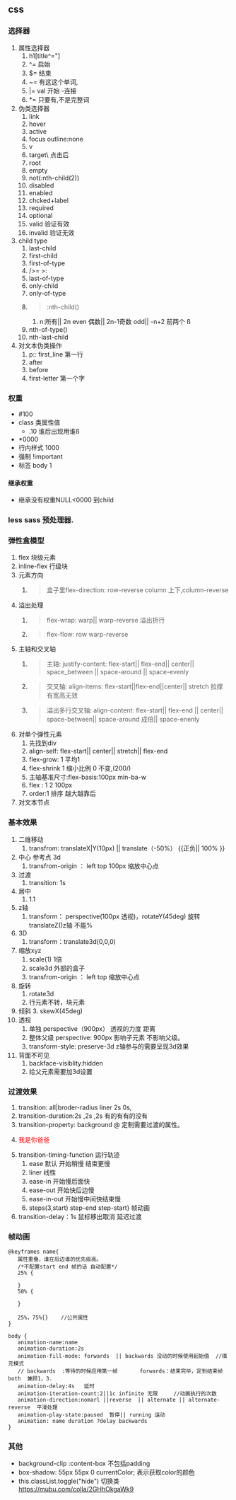 ##  css

### 选择器

1. 属性选择器
   1. h1[title^="]
   2. ^=  启始
   3. $=  结束
   4. ~=  有这这个单词,
   5. |=  val 开始 -连接
   6. *=  只要有,不是完整词
2. 伪类选择器
   1. link
   2. hover
   3. active
   4. focus  outline:none
   5. v
   6. target\  点击后
   7. root
   8. empty
   9. not(:nth-child(2))
   10. disabled
   11. enabled
   12. chcked+label
   13. required
   14. optional
   15. valid 验证有效
   16. invalid  验证无效
3. child  type
   1. last-child
   2. first-child
   3. first-of-type
   4. />=  >:
   5. last-of-type
   6. only-child
   7. only-of-type
   8. >:nth-child()  
      1. n:所有|| 2n even 偶数|| 2n-1奇数 odd|| -n+2 前两个 ß
   9.  nth-of-type()
   10. nth-last-child  
4.  对文本伪类操作
    1.  p:: first_line 第一行
    2.  after 
    3.  before
    4.  first-letter 第一个字

###  权重
* #100
* class 类属性值
  * .10   谁后出现用谁ß
* *0000
*  行内样式 1000
*  强制  !important
*  标签 body 1
#### 继承权重
* 继承没有权重NULL<0000 到child
  
### less  sass  预处理器. 

### 弹性盒模型
1. flex 块级元素
2. inline-flex   行级块
3. 元素方向
   1. >  盒子里flex-direction: row-reverse  column 上下,column-reverse
4. 溢出处理
   1. > flex-wrap: warp|| warp-reverse  溢出折行
   2. > flex-flow: row warp-reverse
5. 主轴和交叉轴
   1. > 主轴: justify-content: flex-start|| flex-end|| center|| space_between || space-around || space-evenly
   2. > 交叉轴: align-items: flex-start||flex-end||center|| stretch 拉撑  有宽高无效
   3. > 溢出多行交叉轴: align-content: flex-start|| flex-end || center|| space-between|| space-around  成倍||  space-enenly 
6. 对单个弹性元素
   1. 先找到div
   2. align-self: flex-start|| center|| stretch|| flex-end
   3. flex-grow: 1 平均1
   4. flex-shrink 1  缩小比例  0 不变,(200/)
   5. 主轴基准尺寸:flex-basis:100px    min-ba-w
   6. flex : 1 2 100px
   7. order:1   排序  越大越靠后
7. 对文本节点


### 基本效果

1. 二维移动
   1. transfrom: translateX|Y(10px) || translate（-50%）   {{正负|| 100% }}
2. 中心  参考点 3d
      1. transfrom-origin ： left top 100px 缩放中心点
3. 过渡
   1. transition: 1s
4. 居中
   1. 1.1
5. z轴
   1. transform： perspective(100px  透视)，rotateY(45deg)  旋转 translateZ()z轴 不能%
6. 3D
   1. transform：translate3d(0,0,0)
7. 缩放xyz
   1. scale(1) 1倍
   2. scale3d 外部的盒子
   3. transfrom-origin ： left top  缩放中心点
8. 旋转
   1. rotate3d
   2. 行元素不转，块元素
9. 倾斜
   3. skewX(45deg) 
10. 透视
    1.  单独 perspective（900px） 透视的力度 距离
    2. 整体父级 perspective: 900px  影响子元素 不影响父级。
    3. transform-style: preserve-3d   z轴参与的需要呈现3d效果
11. 背面不可见
    1.  backface-visiblity:hidden
    2.  给父元素需要加3d设置


### 过渡效果
1. transition: all|broder-radius liner 2s 0s,  
2. transition-duration:2s ,2s ,2s  有的有有的没有
3. transition-property: background   @ 定制需要过渡的属性。
4. <p style="color : red">我是你爸爸</p>
5. transition-timing-function  运行轨迹 
   1. ease 默认 开始稍慢 结束更慢
   2. liner   线性
   3. ease-in  开始慢后面快
   4. ease-out 开始快后边慢
   5. ease-in-out  开始慢中间快结束慢
   6. steps(3,start)  step-end step-start}  帧动画
6. transition-delay：1s   鼠标移出取消 延迟过渡

### 帧动画
```
@keyframes name{
   属性重叠，谁在后边谁的优先级高。
   /*不配置start end 帧的话 自动配置*/
   25% {

   }
   50% {

   }

   25%，75%{}    //公共属性
}

body {
   animation-name:name
   animation-duration:2s
   animation-fill-mode: forwards  || backwards 没动的时候使用起始值  //填充模式
   // backwards  :等待的时候应用第一帧       forwards：结束完毕，定到结束帧   both  兼顾1，3.
   animation-delay:4s   延时
   animation-iteration-count:2||1c infinite 无限     //动画执行的次数
   animation-direction:nomarl ||reverse  || alternate || alternate-reverse  平滑处理
   animation-play-state:paused  暂停|| running 运动
   animation: name duration ?delay backwards 
}

```
### 其他
* background-clip :content-box  不包括padding
* box-shadow: 55px 55px 0 currentColor; 表示获取color的颜色
* this.classList.toggle("hide")  切换类
https://mubu.com/colla/2GHhOkgaWk9